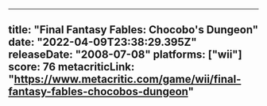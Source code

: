 
---
title: "Final Fantasy Fables: Chocobo's Dungeon"
date: "2022-04-09T23:38:29.395Z"
releaseDate: "2008-07-08"
platforms: ["wii"]
score: 76
metacriticLink: "https://www.metacritic.com/game/wii/final-fantasy-fables-chocobos-dungeon"
---
